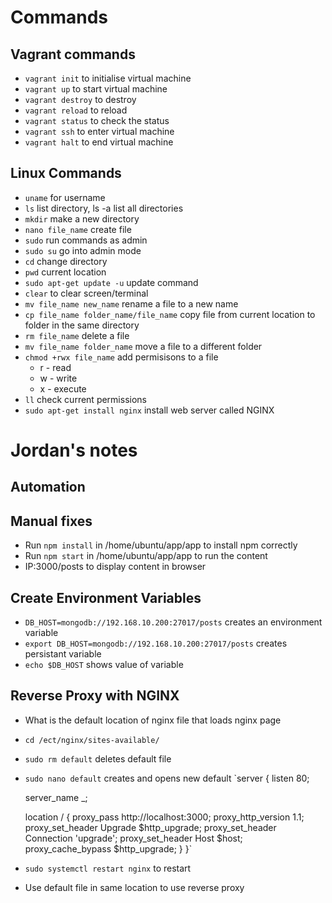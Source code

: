 # Commands
## Vagrant commands
- `vagrant init` to initialise virtual machine
- `vagrant up` to start virtual machine
- `vagrant destroy` to destroy
- `vagrant reload` to reload
- `vagrant status` to check the status
- `vagrant ssh` to enter virtual machine
- `vagrant halt` to end virtual machine

## Linux Commands
- `uname` for username
- `ls` list directory, ls -a list all directories
- `mkdir` make a new directory
- `nano file_name` create file
- `sudo` run commands as admin
- `sudo su` go into admin mode
- `cd` change directory
- `pwd` current location
- `sudo apt-get update -u` update command
- `clear` to clear screen/terminal
- `mv file_name new_name` rename a file to a new name
- `cp file_name folder_name/file_name` copy file from current location to folder in the same directory
- `rm file_name` delete a file
- `mv file_name folder_name` move a file to a different folder
- `chmod +rwx file_name` add permisisons to a file
  - r - read
  - w - write
  - x - execute
- `ll` check current permissions
- `sudo apt-get install nginx` install web server called NGINX

# Jordan's notes
## Automation
## Manual fixes
- Run `npm install` in /home/ubuntu/app/app to install npm correctly
- Run `npm start` in /home/ubuntu/app/app to run the content
- IP:3000/posts to display content in browser

## Create Environment Variables
- `DB_HOST=mongodb://192.168.10.200:27017/posts` creates an environment variable
- `export DB_HOST=mongodb://192.168.10.200:27017/posts` creates persistant variable
- `echo $DB_HOST` shows value of variable

## Reverse Proxy with NGINX
- What is the default location of nginx file that loads nginx page
- `cd /ect/nginx/sites-available/`
- `sudo rm default` deletes default file
- `sudo nano default` creates and opens new default
`server {
	listen 80;

	server_name _;

	location / {
		proxy_pass http://localhost:3000;
		proxy_http_version 1.1;
		proxy_set_header Upgrade $http_upgrade;
		proxy_set_header Connection 'upgrade';
		proxy_set_header Host $host;
		proxy_cache_bypass $http_upgrade;
	}
}`
- `sudo systemctl restart nginx` to restart
- Use default file in same location to use reverse proxy